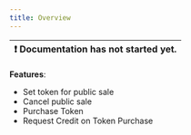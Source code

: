 ```yaml
---
title: Overview
---
```


| :exclamation:  Documentation has not started yet. |
|-------------------------------------------------- |


__Features__: 
- Set token for public sale
- Cancel public sale
- Purchase Token
- Request Credit on Token Purchase